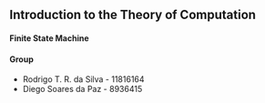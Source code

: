 ## Introduction to the Theory of Computation
#### Finite State Machine

#### Group
- Rodrigo T. R. da Silva - 11816164
- Diego Soares da Paz - 8936415
